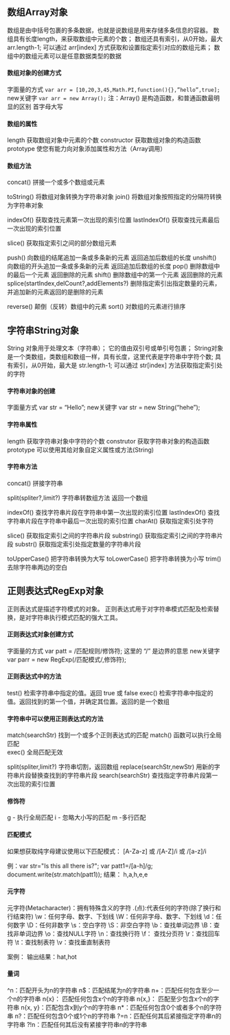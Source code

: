 ## 数组Array对象
数组是由中括号包裹的多条数据，也就是说数组是用来存储多条信息的容器。
数组具有长度length，来获取数组中元素的个数；
数组还具有索引，从0开始，最大 arr.length-1;
可以通过 arr[index] 方式获取和设置指定索引对应的数组元素；
数组中的数组元素可以是任意数据类型的数据
#### 数组对象的创建方式
字面量的方式
    `var arr = [10,20,3,45,Math.PI,function(){},”hello”,true];`
new关键字
    `var arr = new Array();`
注：Array() 是构造函数，和普通函数最明显的区别 首字母大写

#### 数组的属性
length  获取数组对象中元素的个数
constructor 获取数组对象的构造函数
prototype  使您有能力向对象添加属性和方法（Array调用）

#### 数组方法
concat()   拼接一个或多个数组或元素

toString()  将数组对象转换为字符串对象
join()  将数组对象按照指定的分隔符转换为字符串对象

indexOf()      获取查找元素第一次出现的索引位置
lastIndexOf()   获取查找元素最后一次出现的索引位置

slice()  获取指定索引之间的部分数组元素

push() 向数组的结尾追加一条或多条新的元素  返回追加后数组的长度
unshift() 向数组的开头追加一条或多条新的元素  返回追加后数组的长度
pop()  删除数组中的最后一个元素  返回删除的元素
shift() 删除数组中的第一个元素  返回删除的元素
splice(startIndex,delCount?,addElements?)  删除指定索引出指定数量的元素，并追加新的元素返回的是删除的元素

reverse()  颠倒（反转）数组中的元素
sort() 对数组的元素进行排序

## 字符串String对象
String 对象用于处理文本（字符串）；
它的值由双引号或单引号包裹；
String对象是一个类数组，类数组和数组一样，具有长度，这里代表是字符串中字符个数;
具有索引，从0开始，最大是 str.length-1;
可以通过 str[index] 方法获取指定索引处的字符

#### 字符串对象的创建
字面量方式
    var str = “Hello”;
new关键字
    var str = new String(“hehe”);

#### 字符串属性
length  获取字符串对象中字符的个数
construtor 获取字符串对象的构造函数
prototype 可以使用其给对象自定义属性或方法(String)

#### 字符串方法
concat()    拼接字符串

split(spliter?,limit?) 字符串转数组方法  返回一个数组

indexOf()      查找字符串片段在字符串中第一次出现的索引位置
lastIndexOf()   查找字符串片段在字符串中最后一次出现的索引位置
charAt()   获取指定索引处字符

slice()  获取指定索引之间的字符串片段
substring()  获取指定索引之间的字符串片段
substr()    获取指定索引处指定数量的字符串片段

toUpperCase()  把字符串转换为大写
toLowerCase()  把字符串转换为小写
trim() 去除字符串两边的空白

## 正则表达式RegExp对象
正则表达式是描述字符模式的对象。
正则表达式用于对字符串模式匹配及检索替换，是对字符串执行模式匹配的强大工具。

#### 正则表达式对象创建方式
字面量的方式
    var patt = /匹配规则/修饰符;      这里的 “/” 是边界的意思
new关键字
    var parr = new RegExp(/匹配模式/,修饰符);

#### 正则表达式中的方法
test()  检索字符串中指定的值。返回 true 或 false
exec() 检索字符串中指定的值。返回找到的第一个值，并确定其位置。返回的是一个数组

#### 字符串中可以使用正则表达式的方法
match(searchStr) 找到一个或多个正则表达式的匹配
    match() 函数可以执行全局匹配  
    exec() 全局匹配无效

split(spliter,limit?)  字符串切割，返回数组
replace(searchStr,newStr)  用新的字符串片段替换查找到的字符串片段
search(searchStr)  查找指定字符串片段第一次出现的索引位置

#### 修饰符
g - 执行全局匹配
i - 忽略大小写的匹配
m -多行匹配

#### 匹配模式
[0-9]:查找任何从0至9的数字
[abc]:用于查找方括号之间的任何字符；方括号内的字符可以事任何字符或字符范围
[^abc]:查找任何不在方括号之间的字符
[a-z]:查找所有的小写字母
[A-Z]:查找所有的大写字母
[A-z]:查找所有的字母(大小写字母)(不是很准确，中间还有6个特殊字符：[ / ] ^ _ \`)
[0-9A-z]:包含所有的数字和字母(大小写字母)
汉字编码范围\u4E00-\u9FA5

如果想获取纯字母建议使用以下匹配模式：
[A-Za-z] 或 /[A-Z]/i 或 /[a-z]/i

例：var str="Is this all there is?";
var patt1=/[a-h]/g;
document.write(str.match(patt1));
结果： h,a,h,e,e

#### 元字符
元字符(Metacharacter)：拥有特殊含义的字符
.(点):代表任何的字符(除了换行和行结束符)
\w：任何字母、数字、下划线
\W：任何非字母、数字、下划线
\d：任何数字
\D：任何非数字
\s：空白字符
\S：非空白字符
\b：查找单词边界
\B：查找非单词边界
\o：查找NULL字符
\n：查找换行符
\f： 查找分页符
\r：查找回车符
\t：查找制表符
\v：查找垂直制表符

案例：<script>
var str="That's hot!";
var patt1=/h.t/g;
document.write(str.match(patt1));
</script>
输出结果：hat,hot

#### 量词
^n：匹配开头为n的字符串
n$：匹配结尾为n的字符串
n+：匹配任何包含至少一个n的字符串
n{x}： 匹配任何包含x个n的字符串
n{x,}： 匹配至少包含x个n的字符串
n{x, y}：匹配包含x到y个n的字符串
n*：匹配任何包含0个或者多个n的字符串
n?：匹配任何包含0个或1个n的字符串
?=n：匹配任何其后紧接指定字符串n的字符串
?!n：匹配任何其后没有紧接字符串n的字符串
